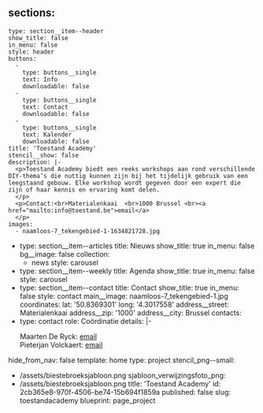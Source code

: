 sections:
  -
    type: section__item--header
    show_title: false
    in_menu: false
    style: header
    buttons:
      -
        type: buttons__single
        text: Info
        downloadable: false
      -
        type: buttons__single
        text: Contact
        downloadable: false
      -
        type: buttons__single
        text: Kalender
        downloadable: false
    title: 'Toestand Academy'
    stencil__show: false
    description: |-
      <p>Toestand Academy biedt een reeks workshops aan rond verschillende DIY-thema’s die nuttig kunnen zijn bij het tijdelijk gebruik van een leegstaand gebouw. Elke workshop wordt gegeven door een expert die zijn of haar kennis en ervaring komt delen.
      </p>
      <p>Contact:<br>Materialenkaai  <br>1000 Brussel <br><a href="mailto:info@toestand.be">email</a>
      </p>
    images:
      - naamloos-7_tekengebied-1-1634821728.jpg
  -
    type: section__item--articles
    title: Nieuws
    show_title: true
    in_menu: false
    bg__image: false
    collection:
      - news
    style: carousel
  -
    type: section__item--weekly
    title: Agenda
    show_title: true
    in_menu: false
    style: carousel
  -
    type: section__item--contact
    title: Contact
    show_title: true
    in_menu: false
    style: contact
main__image: naamloos-7_tekengebied-1.jpg
coordinates:
  lat: '50.8369301'
  long: '4.3017558'
address__street: Materialenkaai
address__zip: '1000'
address__city: Brussel
contacts:
  -
    type: contact
    role: Coördinatie
    details: |-
      <p>Maarten De Ryck: <a href="mailto:maarten@toestand.be">email</a><br>Pieterjan Volckaert: <a href="mailto:pieterjan@toestand.be">email</a>
      </p>
hide_from_nav: false
template: home
type: project
stencil_png--small:
  - /assets/biestebroeksjabloon.png
sjabloon_verwijzingsfoto_png:
  - /assets/biestebroeksjabloon.png
title: 'Toestand Academy'
id: 2cb365e8-970f-4506-be74-15b694f1859a
published: false
slug: toestandacademy
blueprint: page_project
